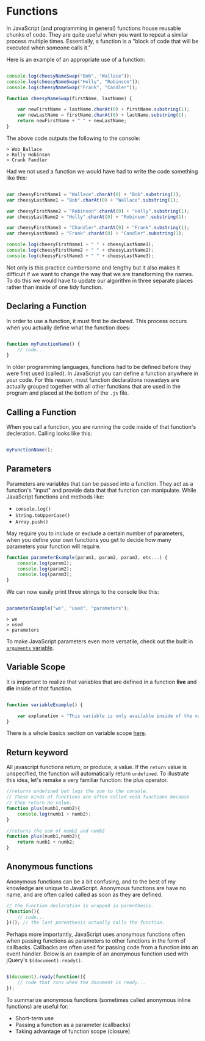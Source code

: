 # Functions

In JavaScript (and programming in general) functions house reusable chunks of code. They are quite useful when you want to repeat a similar process multiple times. Essentially, a function is a "block of code that will be executed when someone calls it."

Here is an example of an appropriate use of a function:

```javascript

console.log(cheesyNameSwap("Bob", "Wallace"));
console.log(cheesyNameSwap("Holly", "Robinson"));
console.log(cheesyNameSwap("Frank", "Candler"));

function cheesyNameSwap(firstName, lastName) {

	var newFirstName = lastName.charAt(0) + firstName.substring(1);
	var newLastName = firstName.charAt(0) + lastName.substring(1);
	return newFirstName + " " + newLastName;
}

```

The above code outputs the following to the console:

```
> Wob Ballace
> Rolly Hobinson
> Crank Fandler
```

Had we not used a function we would have had to write the code something like this:

```javascript

var cheesyFirstName1 = "Wallace".charAt(0) + "Bob".substring(1);
var cheesyLastName1 = "Bob".charAt(0) + "Wallace".substring(1);

var cheesyFirstName2 = "Robinson".charAt(0) + "Holly".substring(1);
var cheesyLastName2 = "Holly".charAt(0) + "Robinson".substring(1);

var cheesyFirstName3 = "Chandler".charAt(0) + "Frank".substring(1);
var cheesyLastName3 = "Frank".charAt(0) + "Candler".substring(1);

console.log(cheesyFirstName1 + " " + cheesyLastName1);
console.log(cheesyFirstName2 + " " + cheesyLastName2);
console.log(cheesyFirstName3 + " " + cheesyLastName3);

```

Not only is this practice cumbersome and lengthy but it also makes it difficult if we want to change the way that we are transforming the names. To do this we would have to update our algorithm in three separate places rather than inside of one tidy function.

## Declaring a Function

In order to use a function, it must first be declared. This process occurs when you actually define what the function does:

```javascript

function myFunctionName() {
	// code...
}

```

In older programming languages, functions had to be defined before they were first used (called). In JavaScript you can define a function anywhere in your code. For this reason, most function declarations nowadays are actually grouped together with all other functions that are used in the program and placed at the bottom of the `.js` file.

## Calling a Function

When you call a function, you are running the code inside of that function's decleration. Calling looks like this:

```javascript

myFunctionName();
```

## Parameters

Parameters are variables that can be passed into a function. They act as a function's "input" and provide data that that function can manipulate. While JavaScript functions and methods like:

- `console.log()`
- `String.toUpperCase()`
- `Array.push()`

May require you to include or exclude a certain number of parameters, when you define your own functions you get to decide how many parameters your function will require.

```javascript
function parameterExample(param1, param2, param3, etc...) {
	console.log(param1);
	console.log(param2);
	console.log(param3);
}

```

We can now easily print three strings to the console like this:

```javascript

parameterExample("we", "used", "parameters");
```

```
> we
> used
> parameters
```

To make JavaScript parameters even more versatile, check out the built in [`arguments` variable](https://developer.mozilla.org/en-US/docs/Web/JavaScript/Reference/Functions_and_function_scope/arguments).

## Variable Scope

It is important to realize that variables that are defined in a function __live__ and __die__ inside of that function.

```javascript

function variableExample() {

	var explanation = "This variable is only available inside of the variableExample function."
}
```

There is a whole basics section on variable scope [here](scope.md).

## Return keyword

All javascript functions return, or produce, a value. If the `return` value is unspecified, the function will automatically return `undefined`. To illustrate this idea, let's remake a very familiar function: the plus operator.

```javascript
//returns undefined but logs the sum to the console.
// These kinds of functions are often called void functions because
// they return no value.
function plus(numb1,numb2){
	console.log(numb1 + numb2);
}

//returns the sum of numb1 and numb2
function plus(numb1,numb2){
	return numb1 + numb2;
}

```

## Anonymous functions

Anonymous functions can be a bit confusing, and to the best of my knowledge are unique to JavaScript. Anonymous functions are have no name, and are often called  called as soon as they are defined.

```javascript
// the function declaration is wrapped in parenthesis.
(function(){
	// code...
})(); // the last parenthesis actually calls the function.

```

Perhaps more importantly, JavaScript uses anonymous functions often when passing functions as parameters to other functions in the form of callbacks. Callbacks are often used for passing code from a function into an event handler. Below is an example of an anonymous function used with jQuery's `$(document).ready()`.

```javascript

$(document).ready(function(){
	// code that runs when the document is ready...
});
```

To summarize anonymous functions (sometimes called anonymous inline functions) are useful for:

- Short-term use
- Passing a function as a parameter (callbacks)
- Taking advantage of function scope (closure)
